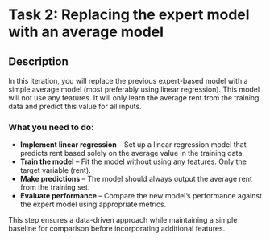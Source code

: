 # Task 2: Replacing the expert model with an average model

## Description

In this iteration, you will replace the previous expert-based model with a simple average model (most preferably using linear regression). This model will not use any features. It will only learn the average rent from the training data and predict this value for all inputs.

### What you need to do:

- **Implement linear regression** – Set up a linear regression model that predicts rent based solely on the average value in the training data.
- **Train the model** – Fit the model without using any features. Only the target variable (rent).
- **Make predictions** – The model should always output the average rent from the training set.
- **Evaluate performance** – Compare the new model’s performance against the expert model using appropriate metrics.

This step ensures a data-driven approach while maintaining a simple baseline for comparison before incorporating additional features.